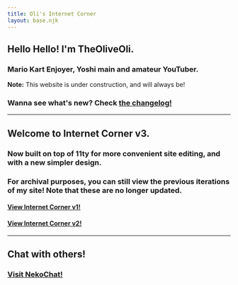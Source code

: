 ```yaml
---
title: Oli's Internet Corner
layout: base.njk
---
```


## Hello Hello! I'm TheOliveOli.
### Mario Kart Enjoyer, Yoshi main and amateur YouTuber.

**Note:** This website is under construction, and will always be!

### Wanna see what's new? Check [the changelog!](/changelog/)

----

## Welcome to Internet Corner v3.
### Now built on top of 11ty for more convenient site editing, and with a new simpler design.
### For archival purposes, you can still view the previous iterations of my site! Note that these are no longer updated.
#### [View Internet Corner v1!](legacy/v1/)
#### [View Internet Corner v2!](legacy/v2/)

----

## Chat with others!
### [Visit NekoChat!](legacy/v2/chat.html)